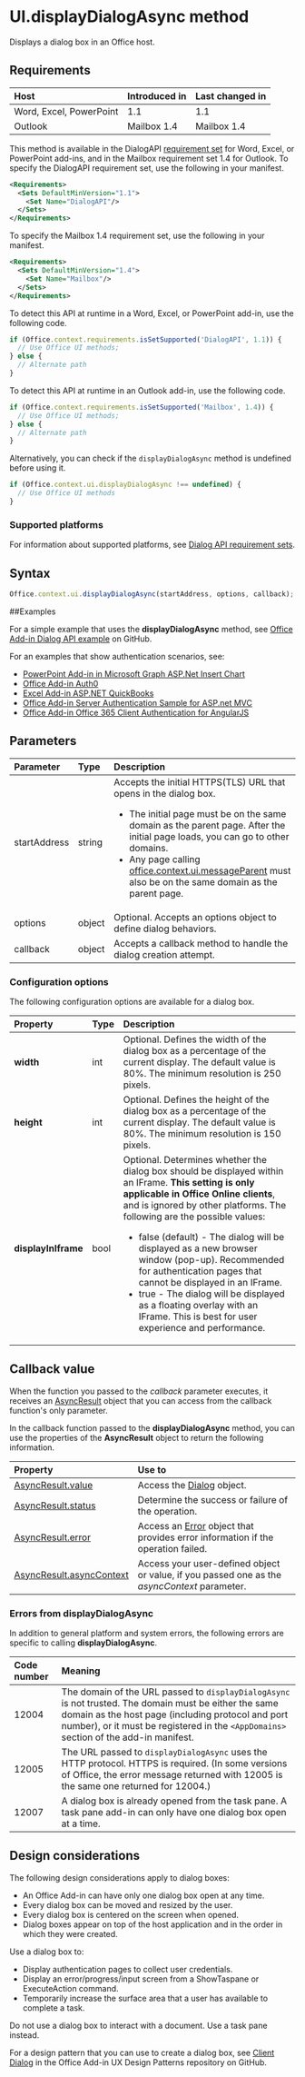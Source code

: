 # UI.displayDialogAsync method

Displays a dialog box in an Office host. 

## Requirements

|Host|Introduced in|Last changed in|
|:---------------|:--------|:----------|
|Word, Excel, PowerPoint|1.1|1.1|
|Outlook|Mailbox 1.4|Mailbox 1.4|

This method is available in the DialogAPI [requirement set](../../docs/overview/specify-office-hosts-and-api-requirements.md) for Word, Excel, or PowerPoint add-ins, and in the Mailbox requirement set 1.4 for Outlook. To specify the DialogAPI requirement set, use the following in your manifest.

```xml
<Requirements> 
  <Sets DefaultMinVersion="1.1"> 
    <Set Name="DialogAPI"/> 
  </Sets> 
</Requirements> 
```

To specify the Mailbox 1.4 requirement set, use the following in your manifest.

```xml
<Requirements> 
  <Sets DefaultMinVersion="1.4"> 
    <Set Name="Mailbox"/> 
  </Sets> 
</Requirements> 
```

To detect this API at runtime in a Word, Excel, or PowerPoint add-in, use the following code.

```js
if (Office.context.requirements.isSetSupported('DialogAPI', 1.1)) {  
  // Use Office UI methods; 
} else { 
  // Alternate path 
} 
```

To detect this API at runtime in an Outlook add-in, use the following code.

```js
if (Office.context.requirements.isSetSupported('Mailbox', 1.4)) {  
  // Use Office UI methods; 
} else { 
  // Alternate path 
} 
```

Alternatively, you can check if the `displayDialogAsync` method is undefined before using it.

```js
if (Office.context.ui.displayDialogAsync !== undefined) {
  // Use Office UI methods
}
```

### Supported platforms
For information about supported platforms, see [Dialog API requirement sets](../requirement-sets/dialog-api-requirement-sets.md).

## Syntax

```js
Office.context.ui.displayDialogAsync(startAddress, options, callback);
```
##Examples

For a simple example that uses the **displayDialogAsync** method, see [Office Add-in Dialog API example](https://github.com/OfficeDev/Office-Add-in-Dialog-API-Simple-Example/) on GitHub.

For an examples that show authentication scenarios, see:

- [PowerPoint Add-in in Microsoft Graph ASP.Net Insert Chart](https://github.com/OfficeDev/PowerPoint-Add-in-Microsoft-Graph-ASPNET-InsertChart)
- [Office Add-in Auth0](https://github.com/OfficeDev/Office-Add-in-Auth0)
- [Excel Add-in ASP.NET QuickBooks](https://github.com/OfficeDev/Excel-Add-in-ASPNET-QuickBooks)
- [Office Add-in Server Authentication Sample for ASP.net MVC](https://github.com/dougperkes/Office-Add-in-AspNetMvc-ServerAuth/tree/Office2016DisplayDialog)
- [Office Add-in Office 365 Client Authentication for AngularJS](https://github.com/OfficeDev/Word-Add-in-AngularJS-Client-OAuth)


 
## Parameters

| Parameter	   | Type	|Description|
|:---------------|:--------|:----------|
|startAddress|string|Accepts the initial HTTPS(TLS) URL that opens in the dialog box. <ul><li>The initial page must be on the same domain as the parent page. After the initial page loads, you can go to other domains.</li><li>Any page calling [office.context.ui.messageParent](officeui.messageparent.md) must also be on the same domain as the parent page.</li></ul>|
|options|object|Optional. Accepts an options object to define dialog behaviors.|
|callback|object|Accepts a callback method to handle the dialog creation attempt.|
	
### Configuration options
The following configuration options are available for a dialog box.


| Property	   | Type	|Description|
|:---------------|:--------|:----------|
|**width**|int|Optional. Defines the width of the dialog box as a percentage of the current display. The default value is 80%. The minimum resolution is 250 pixels.|
|**height**|int|Optional. Defines the height of the dialog box as a percentage of the current display. The default value is 80%. The minimum resolution is 150 pixels.|
|**displayInIframe**|bool|Optional. Determines whether the dialog box should be displayed within an IFrame. **This setting is only applicable in Office Online clients**, and is ignored by other platforms. The following are the possible values:<ul><li>false (default) - The dialog will be displayed as a new browser window (pop-up). Recommended for authentication pages that cannot be displayed in an IFrame. </li><li>true - The dialog will be displayed as a floating overlay with an IFrame. This is best for user experience and performance.</li>|


## Callback value
When the function you passed to the  _callback_ parameter executes, it receives an [AsyncResult](../../reference/shared/asyncresult.md) object that you can access from the callback function's only parameter.

In the callback function passed to the  **displayDialogAsync** method, you can use the properties of the **AsyncResult** object to return the following information.



|**Property**|**Use to**|
|:-----|:-----|
|[AsyncResult.value](../../reference/shared/asyncresult.value.md)|Access the [Dialog](../../reference/shared/officeui.dialog.md) object.|
|[AsyncResult.status](../../reference/shared/asyncresult.status.md)|Determine the success or failure of the operation.|
|[AsyncResult.error](../../reference/shared/asyncresult.error.md)|Access an [Error](../../reference/shared/error.md) object that provides error information if the operation failed.|
|[AsyncResult.asyncContext](../../reference/shared/asyncresult.asynccontext.md)|Access your user-defined object or value, if you passed one as the _asyncContext_ parameter.|

### Errors from displayDialogAsync

In addition to general platform and system errors, the following errors are specific to calling **displayDialogAsync**.

|**Code number**|**Meaning**|
|:-----|:-----|
|12004|The domain of the URL passed to `displayDialogAsync` is not trusted. The domain must be either the same domain as the host page (including protocol and port number), or it must be registered in the `<AppDomains>` section of the add-in manifest.|
|12005|The URL passed to `displayDialogAsync` uses the HTTP protocol. HTTPS is required. (In some versions of Office, the error message returned with 12005 is the same one returned for 12004.)|
|12007|A dialog box is already opened from the task pane. A task pane add-in can only have one dialog box open at a time.|



## Design considerations
The following design considerations apply to dialog boxes:

- An Office Add-in can have only one dialog box open at any time.
- Every dialog box can be moved and resized by the user.
- Every dialog box is centered on the screen when opened.
- Dialog boxes appear on top of the host application and in the order in which they were created.

Use a dialog box to:

- Display authentication pages to collect user credentials.
- Display an error/progress/input screen from a ShowTaspane or ExecuteAction command.
- Temporarily increase the surface area that a user has available to complete a task.

Do not use a dialog box to interact with a document. Use a task pane instead. 

For a design pattern that you can use to create a dialog box, see [Client Dialog](https://github.com/OfficeDev/Office-Add-in-UX-Design-Patterns/blob/master/Patterns/Client_Dialog.md) in the Office Add-in UX Design Patterns repository on GitHub.
